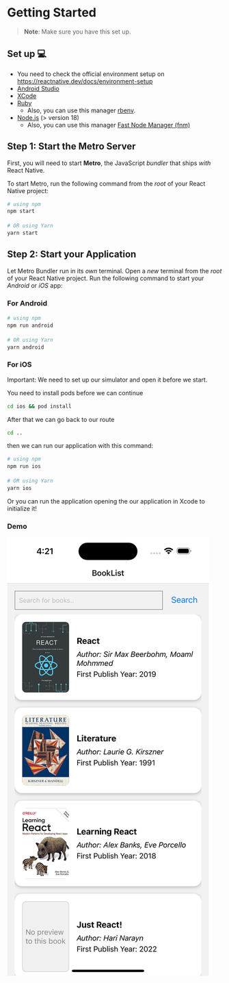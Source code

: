 # Getting Started

> **Note**: Make sure you have this set up.

## Set up 💻

- You need to check the official environment setup on https://reactnative.dev/docs/environment-setup
- [Android Studio](https://developer.android.com/studio)
- [XCode](https://developer.apple.com/download/all/)
- [Ruby](https://www.ruby-lang.org/en/documentation/installation/)
  - Also, you can use this manager [rbenv](https://github.com/rbenv/rbenv).
- [Node.js](https://nodejs.org/es/download) (> version 18)
  - Also, you can use this manager [Fast Node Manager (fnm)](https://github.com/Schniz/fnm)

## Step 1: Start the Metro Server

First, you will need to start **Metro**, the JavaScript _bundler_ that ships _with_ React Native.

To start Metro, run the following command from the _root_ of your React Native project:

```bash
# using npm
npm start

# OR using Yarn
yarn start
```

## Step 2: Start your Application

Let Metro Bundler run in its _own_ terminal. Open a _new_ terminal from the _root_ of your React Native project. Run the following command to start your _Android_ or _iOS_ app:

### For Android

```bash
# using npm
npm run android

# OR using Yarn
yarn android
```

### For iOS

Important: We need to set up our simulator and open it before we start.

You need to install pods before we can continue

```bash
cd ios && pod install
```

After that we can go back to our route

```bash
cd ..
```

then we can run our application with this command:

```bash
# using npm
npm run ios

# OR using Yarn
yarn ios
```

Or you can run the application opening the our application in Xcode to initialize it!

### Demo

![Demo](https://github.com/ramogollon1/search-book-app/blob/main/book-search-app.png)
